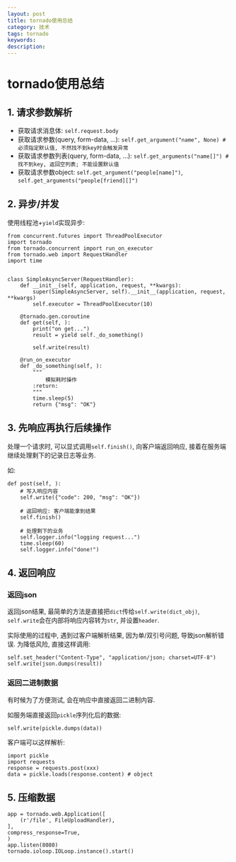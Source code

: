 ```yaml
---
layout: post
title: tornado使用总结
category: 技术
tags: tornado
keywords: 
description: 
---
```


# tornado使用总结

## 1. 请求参数解析
- 获取请求消息体: `self.request.body`
- 获取请求参数(query, form-data, ...): `self.get_argument("name", None) # 必须指定默认值, 不然找不到key时会触发异常`
- 获取请求参数列表(query, form-data, ...): `self.get_arguments("name[]") # 找不到key, 返回空列表; 不能设置默认值`
- 获取请求参数object: `self.get_argument("people[name]")`, `self.get_arguments("people[friend][]")`

## 2. 异步/并发
使用线程池+`yield`实现异步:

``` 
from concurrent.futures import ThreadPoolExecutor
import tornado
from tornado.concurrent import run_on_executor
from tornado.web import RequestHandler
import time


class SimpleAsyncServer(RequestHandler):
    def __init__(self, application, request, **kwargs):
        super(SimpleAsyncServer, self).__init__(application, request, **kwargs)
        self.executor = ThreadPoolExecutor(10)

    @tornado.gen.coroutine
    def get(self, ):
        print("on get...")
        result = yield self._do_something()

        self.write(result)

    @run_on_executor
    def _do_something(self, ):
        """
            模拟耗时操作
        :return:
        """
        time.sleep(5)
        return {"msg": "OK"}
```

## 3. 先响应再执行后续操作
处理一个请求时, 可以显式调用`self.finish()`, 向客户端返回响应, 接着在服务端继续处理剩下的记录日志等业务.

如:

``` 
def post(self, ):
    # 写入响应内容
    self.write({"code": 200, "msg": "OK"})
    
    # 返回响应: 客户端能拿到结果
    self.finish()
    
    # 处理剩下的业务
    self.logger.info("logging request...")
    time.sleep(60)
    self.logger.info("done!")
```

## 4. 返回响应

### 返回json
返回json结果, 最简单的方法是直接把`dict`传给`self.write(dict_obj)`, `self.write`会在内部将响应内容转为`str`, 并设置`header`.

实际使用的过程中, 遇到过客户端解析结果, 因为单/双引号问题, 导致json解析错误. 为降低风险, 直接这样调用:

``` 
self.set_header("Content-Type", "application/json; charset=UTF-8")
self.write(json.dumps(result))
```

### 返回二进制数据
有时候为了方便测试, 会在响应中直接返回二进制内容.

如服务端直接返回`pickle`序列化后的数据:
```         
self.write(pickle.dumps(data))
```

客户端可以这样解析:
```
import pickle
import requests
response = requests.post(xxx)
data = pickle.loads(response.content) # object
```

## 5. 压缩数据
```
app = tornado.web.Application([
    (r'/file', FileUploadHandler),
],
compress_response=True,
)
app.listen(8080)
tornado.ioloop.IOLoop.instance().start()
```
